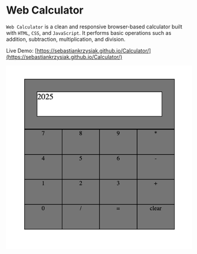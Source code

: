 # Web Calculator

`Web Calculator` is a clean and responsive browser-based calculator built with `HTML`, `CSS`, and `JavaScript`. It performs basic operations such as addition, subtraction, multiplication, and division.

Live Demo: [https://sebastiankrzysiak.github.io/Calculator/](https://sebastiankrzysiak.github.io/Calculator/)


![alt text](image.png)